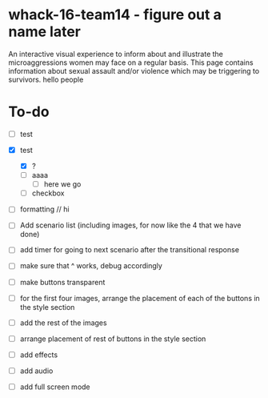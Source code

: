 # whack-16-team14 - figure out a name later
An interactive visual experience to inform about and illustrate the microaggressions women may face on a regular basis.
This page contains information about sexual assault and/or violence which may be triggering to survivors.
hello people
# To-do
- [ ] test
- [x] test
    - [x] ?
    - [ ] aaaa
      - [ ] here we go
    - [ ] checkbox
- [ ] formatting
// hi


- [ ] Add scenario list (including images, for now like the 4 that we have done)
- [ ] add timer for going to next scenario after the transitional response
- [ ] make sure that ^ works, debug accordingly
- [ ] make buttons transparent
- [ ] for the first four images, arrange the placement of each of the buttons in the style section
- [ ] add the rest of the images
- [ ] arrange placement of rest of buttons in the style section 
- [ ] add effects 
- [ ] add audio
- [ ] add full screen mode
